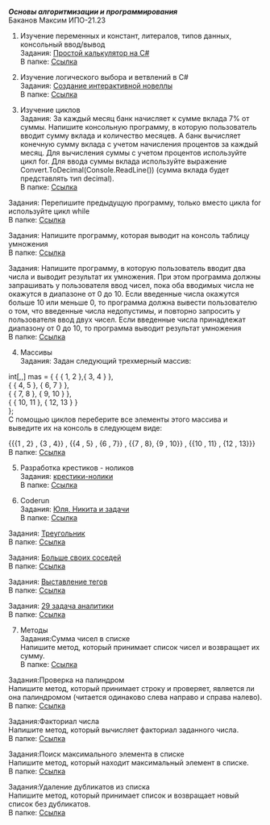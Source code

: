***Основы алгоритмизации и программирования***  
Баканов Максим ИПО-21.23

1. Изучение переменных и констант, литералов, типов данных, консольный ввод/вывод  
Задания: [Простой калькулятор на С#](https://docs.google.com/document/d/1ZnGoLewGhzjDnHyhAIqKXlh8Bbdz8S4hNgxuybi1f8Y/edit?tab=t.0)  
В папке: [Ссылка](https://github.com/larenzo1/dz/blob/main/%D0%BA%D0%B0%D0%BB%D1%8C%D0%BA%D1%83%D0%BB%D1%8F%D1%82%D0%BE%D1%80.cs)

2. Изучение логического выбора и ветвлений в C#  
Задания: [Создание интерактивной новеллы](https://docs.google.com/document/d/1B7s7u-bkZdoRrABVP6Q-wO1j9MXQ44kf3IUAnwfKiRc/edit?tab=t.0)  
В папке: [Ссылка](https://github.com/larenzo1/dz/blob/main/%D0%9D%D0%BE%D0%B2%D0%B5%D0%BB%D0%BB%D0%B0.cs)  

3. Изучение циклов  
Задания: За каждый месяц банк начисляет к сумме вклада 7% от суммы. Напишите консольную программу, в которую пользователь вводит сумму вклада и количество месяцев. А банк вычисляет конечную сумму вклада с учетом начисления процентов за каждый месяц.
Для вычисления суммы с учетом процентов используйте цикл for. Для ввода суммы вклада используйте выражение Convert.ToDecimal(Console.ReadLine()) (сумма вклада будет представлять тип decimal).  
В папке: [Ссылка](https://github.com/larenzo1/dz/blob/main/%D1%83%D0%BF%D1%80%201.cs)

Задания: Перепишите предыдущую программу, только вместо цикла for используйте цикл while  
В папке: [Ссылка](https://github.com/larenzo1/dz/blob/main/%D1%83%D0%BF%D1%80%202.cs)  

Задания: Напишите программу, которая выводит на консоль таблицу умножения  
В папке: [Ссылка](https://github.com/larenzo1/dz/blob/main/%D1%83%D0%BF%D1%80%203.cs)   

Задания: Напишите программу, в которую пользователь вводит два числа и выводит результат их умножения. При этом программа должны запрашивать у пользователя ввод чисел, пока оба вводимых числа не окажутся в диапазоне от 0 до 10. Если введенные числа окажутся больше 10 или меньше 0, то программа должна вывести пользователю о том, что введенные числа недопустимы, и повторно запросить у пользователя ввод двух чисел. Если введенные числа принадлежат диапазону от 0 до 10, то программа выводит результат умножения  
В папке: [Ссылка](https://github.com/larenzo1/dz/blob/main/%D1%83%D0%BF%D1%80%204.cs)  

4. Массивы  
Задания: Задан следующий трехмерный массив:  

int[,,] mas = { { { 1, 2 },{ 3, 4 } },   
                { { 4, 5 }, { 6, 7 } },   
                { { 7, 8 }, { 9, 10 } },   
                { { 10, 11 }, { 12, 13 } }  
              };  
С помощью циклов переберите все элементы этого массива и выведите их на консоль в следующем виде:  

{{{1 , 2} , {3 , 4}} , {{4 , 5} , {6 , 7}} , {{7 , 8}, {9 , 10}} , {{10 , 11} , {12 , 13}}}  
В папке: [Ссылка](https://github.com/larenzo1/dz/blob/main/massiv.cs)  

5. Разработка крестиков - ноликов  
Задания: [крестики-нолики](https://docs.google.com/document/d/1ZIAYAtlOmOV9cQUhRFf85_ZYWZTeS6S5DV3xMjLASl4/edit?tab=t.0)  
В папке: [Ссылка](https://github.com/larenzo1/dz/blob/main/%D0%BA%D1%80%D0%B5%D1%81%D1%82%D0%B8%D0%BA%D0%B8%20%D0%BD%D0%BE%D0%BB%D0%B8%D0%BA%D0%B8.cs)

6. Coderun  
Задания: [Юля, Никита и задачи](https://coderun.yandex.ru/selections/quickstart/problems/season-tasks)  
В папке: [Ссылка](https://github.com/larenzo1/dz/blob/main/coderun%201.cs)  

Задания: [Треугольник](https://coderun.yandex.ru/selections/quickstart/problems/triangle)  
В папке: [Ссылка](https://github.com/larenzo1/dz/blob/main/coderun%202.cs)  

Задания: [Больше своих соседей](https://coderun.yandex.ru/selections/quickstart/problems/more-your-neighbors)  
В папке: [Ссылка](https://github.com/larenzo1/dz/blob/main/coderun%203.cs)  

Задания: [Выставление тегов](https://coderun.yandex.ru/selections/quickstart/problems/calculate-tags)  
В папке: [Ссылка](https://github.com/larenzo1/dz/blob/main/coderun%204.cs)  

Задания: [29 задача аналитики](https://coderun.yandex.ru/selections/quickstart/problems/quadratic-equation)  
В папке: [Ссылка](https://github.com/larenzo1/dz/blob/main/coderun%205.cs)  

7. Методы  
Задания:Сумма чисел в списке  
Напишите метод, который принимает список чисел и возвращает их сумму.  
В папке: [Ссылка](https://github.com/larenzo1/dz/blob/main/метод%201.cs)  

Задания:Проверка на палиндром  
Напишите метод, который принимает строку и проверяет, является ли она палиндромом (читается одинаково слева направо и справа налево).  
В папке: [Ссылка](https://github.com/larenzo1/dz/blob/main/метод%202.cs)   

Задания:Факториал числа  
Напишите метод, который вычисляет факториал заданного числа.  
В папке: [Ссылка](https://github.com/larenzo1/dz/blob/main/метод%203.cs)   

Задания:Поиск максимального элемента в списке  
Напишите метод, который находит максимальный элемент в списке.  
В папке: [Ссылка](https://github.com/larenzo1/dz/blob/main/метод%204.cs)   

Задания:Удаление дубликатов из списка  
Напишите метод, который принимает список и возвращает новый список без дубликатов.  
В папке: [Ссылка](https://github.com/larenzo1/dz/blob/main/метод%205.cs)   
